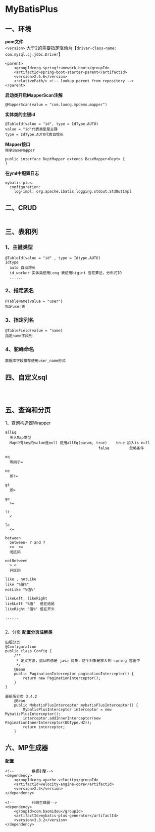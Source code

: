 # MyBatisPlus

## 一、环境


**pom文件**  
`<version>` 大于2的需要指定驱动为【`driver-class-name: com.mysql.cj.jdbc.Driver`】
~~~
<parent>
    <groupId>org.springframework.boot</groupId>
    <artifactId>spring-boot-starter-parent</artifactId>
    <version>2.5.6</version>
    <relativePath/> <!-- lookup parent from repository -->
</parent>

~~~


**启动类开启MapperScan注解**
~~~
@MapperScan(value = "com.loong.mpdemo.mapper")

~~~


**实体类的主键id**
~~~
@TableId(value = "id", type = IdType.AUTO)
value = "id"代表类型是主键
type = IdType.AUTO代表自增长

~~~


**Mapper接口**  
`继承BaseMapper`
~~~
public interface DeptMapper extends BaseMapper<Dept> {
}

~~~


**在yml中配置日志**
~~~
mybatis-plus:
  configuration:
    log-impl: org.apache.ibatis.logging.stdout.StdOutImpl

~~~


## 二、CRUD
~~~

~~~


## 三、表和列


### 1、主键类型
~~~
@TableId(value = "id" , type = Idtype.AUTO)
Idtype
  auto 自动增长
  id_worker 实体类使用Long 表使用bigint 雪花算法，分布式ID
  ......
~~~


### 2、指定表名
~~~
@TableName(value = "user")
指定user表

~~~


### 3、指定列名
~~~
@TableField(value = "name)
指定name字段列

~~~


### 4、驼峰命名
~~~
数据库字段推荐使用user_name形式

~~~


## 四、自定义sql
~~~



~~~


## 五、查询和分页
1、查询构造器Wrapper
~~~
allEq
  传入Map类型
  Map中有key的value是null 使用allEq(param, true)    true 加入is null
                                          false         忽略条件

eq
  等同于=

ne
  即!=

gt
  即>

ge
  >=

lt
  <

le
  <=

between
  between- ? and ?
  >=  <=
  闭区间

notBetween
  > <
  开区间

like , notLike
like "%值%"
notLike "%值%"

likeLeft, likeRight
liekLeft "%值"  值在结尾
likeRight "值%" 值在开头

......


~~~

2、分页
**配置分页注解类**
~~~
旧版分页
@Configuration
public class Config {
    /**
     * 定义方法，返回的值是 java 对象，这个对象是放入到 spring 容器中
     */
    @Bean
    public PaginationInterceptor paginationInterceptor() {
        return new PaginationInterceptor();
    }
}

最新版分页 3.4.2
    @Bean
    public MybatisPlusInterceptor mybatisPlusInterceptor() {
        MybatisPlusInterceptor interceptor = new MybatisPlusInterceptor();
        interceptor.addInnerInterceptor(new PaginationInnerInterceptor(DbType.H2));
        return interceptor;
    }

~~~



## 六、MP生成器

**配置**
~~~
<!--        模板引擎-->
<dependency>
    <groupId>org.apache.velocity</groupId>
    <artifactId>velocity-engine-core</artifactId>
    <version>2.3</version>
</dependency>

<!--        代码生成器-->
<dependency>
    <groupId>com.baomidou</groupId>
    <artifactId>mybatis-plus-generator</artifactId>
    <version>3.3.2</version>
</dependency>

~~~
